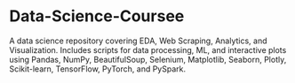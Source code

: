 # Data-Science-Coursee
A data science repository covering EDA, Web Scraping, Analytics, and Visualization. Includes scripts for data processing, ML, and interactive plots using Pandas, NumPy, BeautifulSoup, Selenium, Matplotlib, Seaborn, Plotly, Scikit-learn, TensorFlow, PyTorch, and PySpark.
